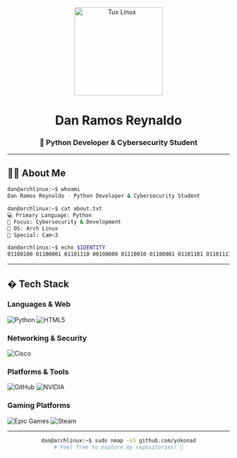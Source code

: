 <div align="center">
  <img src="https://media.tenor.com/bhewUhwCTYYAAAAj/tux-linux-tux.gif" alt="Tux Linux" width="200">
  
  # Dan Ramos Reynaldo
  ### 🐍 Python Developer & Cybersecurity Student
  
</div>

---

## 👨‍💻 About Me

```bash
dan@archlinux:~$ whoami
Dan Ramos Reynaldo - Python Developer & Cybersecurity Student

dan@archlinux:~$ cat about.txt
💻 Primary Language: Python
🔐 Focus: Cybersecurity & Development
🐧 OS: Arch Linux
💖 Special: Cam<3

dan@archlinux:~$ echo $IDENTITY
01100100 01100001 01101110 00100000 01110010 01100001 01101101 01101111 01110011
```

---

## �️ Tech Stack

### Languages & Web
![Python](https://img.shields.io/badge/python-3670A0?style=for-the-badge&logo=python&logoColor=ffdd54)
![HTML5](https://img.shields.io/badge/html5-%23E34F26.svg?style=for-the-badge&logo=html5&logoColor=white)

### Networking & Security
![Cisco](https://img.shields.io/badge/cisco-%23049fd9.svg?style=for-the-badge&logo=cisco&logoColor=black)

### Platforms & Tools
![GitHub](https://img.shields.io/badge/github-%23121011.svg?style=for-the-badge&logo=github&logoColor=white)
![NVIDIA](https://img.shields.io/badge/nVIDIA-%2376B900.svg?style=for-the-badge&logo=nVIDIA&logoColor=white)

### Gaming Platforms
![Epic Games](https://img.shields.io/badge/epicgames-%23313131.svg?style=for-the-badge&logo=epicgames&logoColor=white)
![Steam](https://img.shields.io/badge/steam-%23003366.svg?style=for-the-badge&logo=steam&logoColor=white)

---

<div align="center">
  
  ```bash
  dan@archlinux:~$ sudo nmap -sS github.com/yokonad
  # Feel free to explore my repositories! 🚀
  ```
  
</div>
